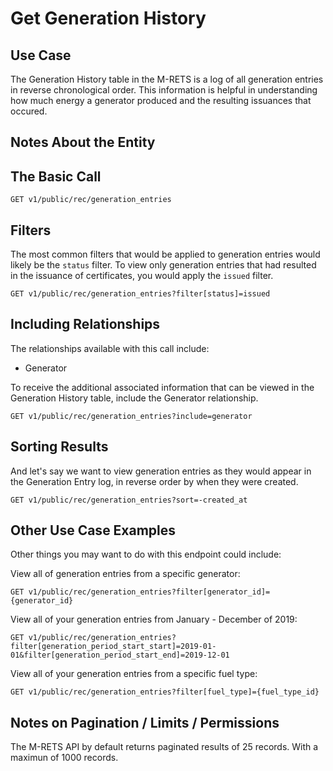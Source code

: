# Get Generation History

## Use Case

The Generation History table in the M-RETS is a log of all generation entries in reverse chronological order. This information is helpful in understanding how much energy a generator produced and the resulting issuances that occured.

## Notes About the Entity



## The Basic Call

```
GET v1/public/rec/generation_entries
```

## Filters

The most common filters that would be applied to generation entries would likely be the `status` filter. To view only generation entries that had resulted in the issuance of certificates, you would apply the `issued` filter.

```
GET v1/public/rec/generation_entries?filter[status]=issued
```

## Including Relationships

The relationships available with this call include:

* Generator

To receive the additional associated information that can be viewed in the Generation History table, include the Generator relationship.

```
GET v1/public/rec/generation_entries?include=generator
```

## Sorting Results

And let's say we want to view generation entries as they would appear in the Generation Entry log, in reverse order by when they were created.

```
GET v1/public/rec/generation_entries?sort=-created_at
```

## Other Use Case Examples

Other things you may want to do with this endpoint could include:

View all of generation entries from a specific generator:

```
GET v1/public/rec/generation_entries?filter[generator_id]={generator_id}
```

View all of your generation entries from January - December of 2019:

```
GET v1/public/rec/generation_entries?filter[generation_period_start_start]=2019-01-01&filter[generation_period_start_end]=2019-12-01
```

View all of your generation entries from a specific fuel type:

```
GET v1/public/rec/generation_entries?filter[fuel_type]={fuel_type_id}
```



## Notes on Pagination / Limits / Permissions

The M-RETS API by default returns paginated results of 25 records. With a maximun of 1000 records.
